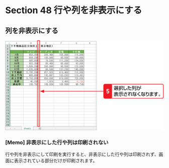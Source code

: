 # Section 48 行や列を非表示にする

## 列を非表示にする

![](002.png)

### [Memo] 非表示にした行や列は印刷されない

行や列を非表示にして印刷を実行すると、非表示にした行や列は印刷されず、画面に表示されている部分だけが印刷されます。
